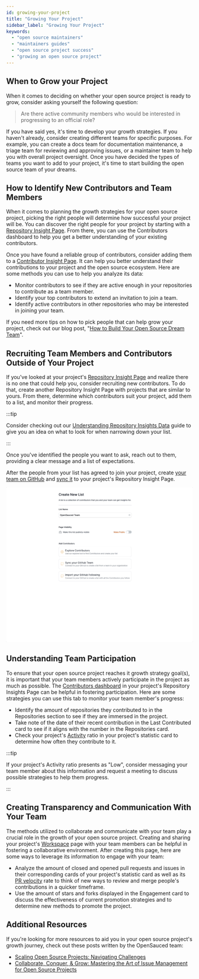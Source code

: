 ```yaml
---
id: growing-your-project
title: "Growing Your Project"
sidebar_label: "Growing Your Project"
keywords:
  - "open source maintainers"
  - "maintainers guides"
  - "open source project success"
  - "growing an open source project"
---
```




## When to Grow your Project

When it comes to deciding on whether your open source project is ready to grow, consider asking yourself the following question:

> Are there active community members who would be interested in progressing to an official role?

If you have said yes, it's time to develop your growth strategies. If you haven't already, consider creating different teams for specific purposes. For example, you can create a docs team for documentation maintenance, a triage team for reviewing and approving issues, or a maintainer team to help you with overall project oversight. Once you have decided the types of teams you want to add to your project, it's time to start building the open source team of your dreams.

## How to Identify New Contributors and Team Members

When it comes to planning the growth strategies for your open source project, picking the right people will determine how successful your project will be. You can discover the right people for your project by starting with a [Repository Insight Page](../maintainers/maintainers-guide.md#creating-a-new-repository-insight-page). From there, you can use the Contributors dashboard to help you get a better understanding of your existing contributors.

Once you have found a reliable group of contributors, consider adding them to a [Contributor Insight Page](../maintainers/maintainers-guide.md#creating-a-new-contributor-insight-page). It can help you better understand their contributions to your project and the open source ecosystem. Here are some methods you can use to help you analyze its data:

- Monitor contributors to see if they are active enough in your repositories to contribute as a team member.
- Identify your top contributors to extend an invitation to join a team.
- Identify active contributors in other repositories who may be interested in joining your team.

If you need more tips on how to pick people that can help grow your project, check out our blog post, "[How to Build Your Open Source Dream Team](https://dev.to/opensauced/how-to-build-your-open-source-dream-team-a-guide-3i90)".

## Recruiting Team Members and Contributors Outside of Your Project

If you've looked at your project's [Repository Insight Page](../features/repo-insights.md) and realize there is no one that could help you, consider recruiting new contributors. To do that, create another Repository Insight Page with projects that are similar to yours. From there, determine which contributors suit your project, add them to a list, and monitor their progress.  

:::tip

Consider checking out our [Understanding Repository Insights Data](../features/repo-insights.md) guide to give you an idea on what to look for when narrowing down your list.

:::

Once you've identified the people you want to ask, reach out to them, providing a clear message and a list of expectations.

After the people from your list has agreed to join your project, create [your team on GitHub](https://docs.github.com/en/organizations/organizing-members-into-teams/creating-a-team) and [sync it](../welcome/faqs.md#sync-your-github-team) to your project's Repository Insight Page.

![team sync gif](../../static/gif/team-sync.gif)

## Understanding Team Participation

To ensure that your open source project reaches it growth strategy goal(s), it is important that your team members actively participate in the project as much as possible. The [Contributors dashboard](../maintainers/maintainers-guide.md#contributors) in your project's Repository Insights Page can be helpful in fostering participation. Here are some strategies you can use this tab to monitor your team member's progress:

- Identify the amount of repositories they contributed to in the Repositories section to see if they are immersed in the project.
- Take note of the date of their recent contribution in the Last Contributed card to see if it aligns with the number in the Repositories card.
- Check your project's [Activity](../welcome/glossary.md#activity) ratio in your project's statistic card to determine how often they contribute to it.

:::tip

If your project's Activity ratio presents as "Low", consider messaging your team member about this information and request a meeting to discuss possible strategies to help them progress.

:::

## Creating Transparency and Communication With Your Team

The methods utilized to collaborate and communicate with your team play a crucial role in the growth of your open source project. Creating and sharing your project's [Workspace](../features/workspaces.md) page with your team members can be helpful in fostering a collaborative environment. After creating this page, here are some ways to leverage its information to engage with your team:

- Analyze the amount of closed and opened pull requests and issues in their corresponding cards of your project's statistic card as well as its [PR velocity](../welcome/glossary.md#pr-velocity) rate to think of new ways to review and merge people's contributions in a quicker timeframe.
- Use the amount of stars and forks displayed in the Engagement card to discuss the effectiveness of current promotion strategies and to determine new methods to promote the project.

## Additional Resources

If you're looking for more resources to aid you in your open source project's growth journey, check out these posts written by the OpenSauced team:

- [Scaling Open Source Projects: Navigating Challenges](https://dev.to/opensauced/navigating-the-challenges-of-scaling-open-source-projects-11h2)
- [Collaborate, Conquer, & Grow: Mastering the Art of Issue Management for Open Source Projects](https://dev.to/opensauced/collaborate-conquer-grow-mastering-the-art-of-issue-management-for-open-source-projects-49gi)
